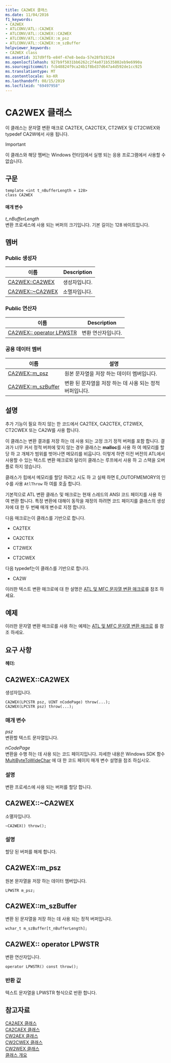 ```yaml
---
title: CA2WEX 클래스
ms.date: 11/04/2016
f1_keywords:
- CA2WEX
- ATLCONV/ATL::CA2WEX
- ATLCONV/ATL::CA2WEX::CA2WEX
- ATLCONV/ATL::CA2WEX::m_psz
- ATLCONV/ATL::CA2WEX::m_szBuffer
helpviewer_keywords:
- CA2WEX class
ms.assetid: 317d9ffb-e84f-47e8-beda-57e28fb19124
ms.openlocfilehash: 927b9f5031bb6262c2f4a071b535802eb9e6990a
ms.sourcegitcommit: fcb48824f9ca24b1f8bd37d647a4d592de1cc925
ms.translationtype: MT
ms.contentlocale: ko-KR
ms.lasthandoff: 08/15/2019
ms.locfileid: "69497958"
---
```

# <a name="ca2wex-class"></a>CA2WEX 클래스

이 클래스는 문자열 변환 매크로 CA2TEX, CA2CTEX, CT2WEX 및 CT2CWEX와 typedef CA2W에서 사용 됩니다.

> [!IMPORTANT]
>  이 클래스와 해당 멤버는 Windows 런타임에서 실행 되는 응용 프로그램에서 사용할 수 없습니다.

## <a name="syntax"></a>구문

```
template <int t_nBufferLength = 128>
class CA2WEX
```

#### <a name="parameters"></a>매개 변수

*t_nBufferLength*<br/>
변환 프로세스에 사용 되는 버퍼의 크기입니다. 기본 길이는 128 바이트입니다.

## <a name="members"></a>멤버

### <a name="public-constructors"></a>Public 생성자

|이름|Description|
|----------|-----------------|
|[CA2WEX::CA2WEX](#ca2wex)|생성자입니다.|
|[CA2WEX::~CA2WEX](#dtor)|소멸자입니다.|

### <a name="public-operators"></a>Public 연산자

|이름|Description|
|----------|-----------------|
|[CA2WEX:: operator LPWSTR](#operator_lpwstr)|변환 연산자입니다.|

### <a name="public-data-members"></a>공용 데이터 멤버

|이름|설명|
|----------|-----------------|
|[CA2WEX::m_psz](#m_psz)|원본 문자열을 저장 하는 데이터 멤버입니다.|
|[CA2WEX::m_szBuffer](#m_szbuffer)|변환 된 문자열을 저장 하는 데 사용 되는 정적 버퍼입니다.|

## <a name="remarks"></a>설명

추가 기능이 필요 하지 않는 한 코드에서 CA2TEX, CA2CTEX, CT2WEX, CT2CWEX 또는 CA2W를 사용 합니다.

이 클래스는 변환 결과를 저장 하는 데 사용 되는 고정 크기 정적 버퍼를 포함 합니다. 결과가 너무 커서 정적 버퍼에 맞지 않는 경우 클래스는 **malloc**를 사용 하 여 메모리를 할당 하 고 개체가 범위를 벗어나면 메모리를 비웁니다. 이렇게 하면 이전 버전의 ATL에서 사용할 수 있는 텍스트 변환 매크로와 달리이 클래스는 루프에서 사용 하 고 스택을 오버플로 하지 않습니다.

클래스가 힙에서 메모리를 할당 하려고 시도 하 고 실패 하면 E_OUTOFMEMORY의 인수를 사용 `AtlThrow` 하 여를 호출 합니다.

기본적으로 ATL 변환 클래스 및 매크로는 현재 스레드의 ANSI 코드 페이지를 사용 하 여 변환 합니다. 특정 변환에 대해이 동작을 재정의 하려면 코드 페이지를 클래스의 생성자에 대 한 두 번째 매개 변수로 지정 합니다.

다음 매크로는이 클래스를 기반으로 합니다.

- CA2TEX

- CA2CTEX

- CT2WEX

- CT2CWEX

다음 typedef는이 클래스를 기반으로 합니다.

- CA2W

이러한 텍스트 변환 매크로에 대 한 설명은 [ATL 및 MFC 문자열 변환 매크로](string-conversion-macros.md)를 참조 하세요.

## <a name="example"></a>예제

이러한 문자열 변환 매크로를 사용 하는 예제는 [ATL 및 MFC 문자열 변환 매크로](string-conversion-macros.md) 를 참조 하세요.

## <a name="requirements"></a>요구 사항

**헤더:**

##  <a name="ca2wex"></a>  CA2WEX::CA2WEX

생성자입니다.

```
CA2WEX(LPCSTR psz, UINT nCodePage) throw(...);
CA2WEX(LPCSTR psz) throw(...);
```

### <a name="parameters"></a>매개 변수

*psz*<br/>
변환할 텍스트 문자열입니다.

*nCodePage*<br/>
변환을 수행 하는 데 사용 되는 코드 페이지입니다. 자세한 내용은 Windows SDK 함수 [MultiByteToWideChar](/windows/win32/api/stringapiset/nf-stringapiset-multibytetowidechar) 에 대 한 코드 페이지 매개 변수 설명을 참조 하십시오.

### <a name="remarks"></a>설명

변환 프로세스에 사용 되는 버퍼를 할당 합니다.

##  <a name="dtor"></a>  CA2WEX::~CA2WEX

소멸자입니다.

```
~CA2WEX() throw();
```

### <a name="remarks"></a>설명

할당 된 버퍼를 해제 합니다.

##  <a name="m_psz"></a>  CA2WEX::m_psz

원본 문자열을 저장 하는 데이터 멤버입니다.

```
LPWSTR m_psz;
```

##  <a name="m_szbuffer"></a>  CA2WEX::m_szBuffer

변환 된 문자열을 저장 하는 데 사용 되는 정적 버퍼입니다.

```
wchar_t m_szBuffer[t_nBufferLength];
```

##  <a name="operator_lpwstr"></a>CA2WEX:: operator LPWSTR

변환 연산자입니다.

```
operator LPWSTR() const throw();
```

### <a name="return-value"></a>반환 값

텍스트 문자열을 LPWSTR 형식으로 반환 합니다.

## <a name="see-also"></a>참고자료

[CA2AEX 클래스](../../atl/reference/ca2aex-class.md)<br/>
[CA2CAEX 클래스](../../atl/reference/ca2caex-class.md)<br/>
[CW2AEX 클래스](../../atl/reference/cw2aex-class.md)<br/>
[CW2CWEX 클래스](../../atl/reference/cw2cwex-class.md)<br/>
[CW2WEX 클래스](../../atl/reference/cw2wex-class.md)<br/>
[클래스 개요](../../atl/atl-class-overview.md)
